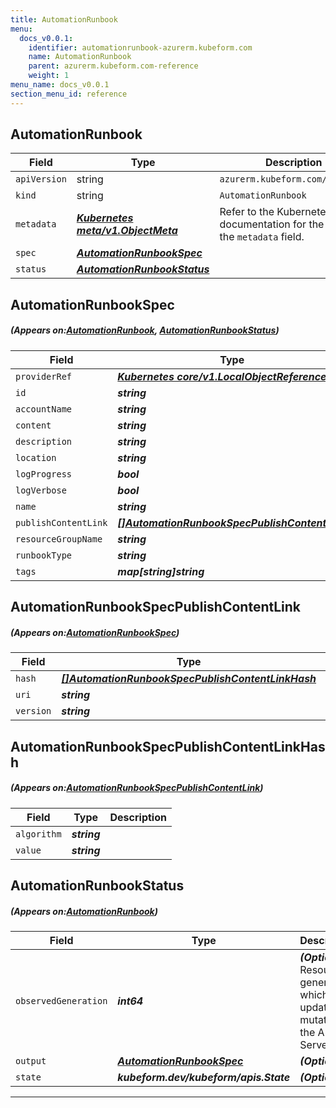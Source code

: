 ```yaml
---
title: AutomationRunbook
menu:
  docs_v0.0.1:
    identifier: automationrunbook-azurerm.kubeform.com
    name: AutomationRunbook
    parent: azurerm.kubeform.com-reference
    weight: 1
menu_name: docs_v0.0.1
section_menu_id: reference
---
```


## AutomationRunbook
| Field | Type | Description |
| ------ | ----- | ----------- |
| `apiVersion` | string | `azurerm.kubeform.com/v1alpha1` |
|    `kind` | string | `AutomationRunbook` |
| `metadata` | ***[Kubernetes meta/v1.ObjectMeta](https://kubernetes.io/docs/reference/generated/kubernetes-api/v1.13/#objectmeta-v1-meta)***|Refer to the Kubernetes API documentation for the fields of the `metadata` field.|
| `spec` | ***[AutomationRunbookSpec](#AutomationRunbookSpec)***||
| `status` | ***[AutomationRunbookStatus](#AutomationRunbookStatus)***||
## AutomationRunbookSpec
##### (Appears on:[AutomationRunbook](#AutomationRunbook), [AutomationRunbookStatus](#AutomationRunbookStatus))
| Field | Type | Description |
| ------ | ----- | ----------- |
| `providerRef` | ***[Kubernetes core/v1.LocalObjectReference](https://kubernetes.io/docs/reference/generated/kubernetes-api/v1.13/#localobjectreference-v1-core)***||
| `id` | ***string***||
| `accountName` | ***string***||
| `content` | ***string***| ***(Optional)*** |
| `description` | ***string***| ***(Optional)*** |
| `location` | ***string***||
| `logProgress` | ***bool***||
| `logVerbose` | ***bool***||
| `name` | ***string***||
| `publishContentLink` | ***[[]AutomationRunbookSpecPublishContentLink](#AutomationRunbookSpecPublishContentLink)***||
| `resourceGroupName` | ***string***||
| `runbookType` | ***string***||
| `tags` | ***map[string]string***| ***(Optional)*** |
## AutomationRunbookSpecPublishContentLink
##### (Appears on:[AutomationRunbookSpec](#AutomationRunbookSpec))
| Field | Type | Description |
| ------ | ----- | ----------- |
| `hash` | ***[[]AutomationRunbookSpecPublishContentLinkHash](#AutomationRunbookSpecPublishContentLinkHash)***| ***(Optional)*** |
| `uri` | ***string***||
| `version` | ***string***| ***(Optional)*** |
## AutomationRunbookSpecPublishContentLinkHash
##### (Appears on:[AutomationRunbookSpecPublishContentLink](#AutomationRunbookSpecPublishContentLink))
| Field | Type | Description |
| ------ | ----- | ----------- |
| `algorithm` | ***string***||
| `value` | ***string***||
## AutomationRunbookStatus
##### (Appears on:[AutomationRunbook](#AutomationRunbook))
| Field | Type | Description |
| ------ | ----- | ----------- |
| `observedGeneration` | ***int64***| ***(Optional)*** Resource generation, which is updated on mutation by the API Server.|
| `output` | ***[AutomationRunbookSpec](#AutomationRunbookSpec)***| ***(Optional)*** |
| `state` | ***kubeform.dev/kubeform/apis.State***| ***(Optional)*** |
---
